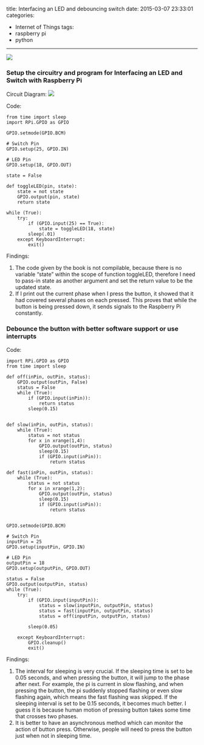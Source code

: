 title: Interfacing an LED and debouncing switch
date: 2015-03-07 23:33:01
categories:
  - Internet of Things
tags:
  - raspberry pi
  - python
---
![](/img/iot-debounce_switch.jpg)
### Setup the circuitry and program for Interfacing an LED and Switch with Raspberry Pi

Circuit Diagram:
![](/img/iot-circut_switch.png)

Code:
```
from time import sleep
import RPi.GPIO as GPIO
 
GPIO.setmode(GPIO.BCM)
 
# Switch Pin
GPIO.setup(25, GPIO.IN)
 
# LED Pin
GPIO.setup(18, GPIO.OUT)
 
state = False
 
def toggleLED(pin, state):
    state = not state
    GPIO.output(pin, state)
    return state
 
while (True):
    try:
        if (GPIO.input(25) == True):
            state = toggleLED(18, state)
        sleep(.01)
    except KeyboardInterrupt:
        exit()
```

Findings:
1. The code given by the book is not compilable, because there is no variable “state” within the scope of function toggleLED, therefore I need to pass-in state as another argument and set the return value to be the updated state.
2. If I print out the current phase when I press the button, it showed that it had covered several phases on each pressed. This proves that while the button is being pressed down, it sends signals to the Raspberry Pi constantly.

### Debounce the button with better software support or use interrupts

Code:
```
import RPi.GPIO as GPIO
from time import sleep
 
def off(inPin, outPin, status):
    GPIO.output(outPin, False)
    status = False
    while (True):
        if (GPIO.input(inPin)):
            return status
        sleep(0.15)
 
     
def slow(inPin, outPin, status):
    while (True):
        status = not status
        for x in xrange(1,4):
            GPIO.output(outPin, status)
            sleep(0.15)
            if (GPIO.input(inPin)):
                return status
 
def fast(inPin, outPin, status):
    while (True):
        status = not status
        for x in xrange(1,2):
            GPIO.output(outPin, status)
            sleep(0.15)
            if (GPIO.input(inPin)):
                return status
 
 
GPIO.setmode(GPIO.BCM)
 
# Switch Pin
inputPin = 25
GPIO.setup(inputPin, GPIO.IN)
 
# LED Pin
outputPin = 18
GPIO.setup(outputPin, GPIO.OUT)
 
status = False
GPIO.output(outputPin, status)
while (True):
    try:
        if (GPIO.input(inputPin)):
            status = slow(inputPin, outputPin, status)
            status = fast(inputPin, outputPin, status)
            status = off(inputPin, outputPin, status)
             
        sleep(0.05)
         
    except KeyboardInterrupt:
        GPIO.cleanup()
        exit()
```

Findings:
1. The interval for sleeping is very crucial. If the sleeping time is set to be 0.05 seconds, and when pressing the button, it will jump to the phase after next. For example, the pi is current in slow flashing, and when pressing the button, the pi suddenly stopped flashing or even slow flashing again, which means the fast flashing was skipped. If the sleeping interval is set to be 0.15 seconds, it becomes much better. I guess it is because human motion of pressing button takes some time that crosses two phases.
2. It is better to have an asynchronous method which can monitor the action of button press. Otherwise, people will need to press the button just when not in sleeping time.